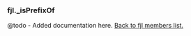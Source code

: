 ### fjl._isPrefixOf
@todo - Added documentation here.
[Back to fjl members list.](#fjl-members-list)
